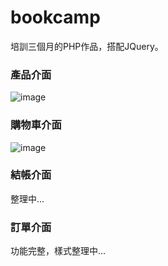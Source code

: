 # bookcamp
培訓三個月的PHP作品，搭配JQuery。

### 產品介面
![image](https://github.com/milu0925/bookcamp-php/assets/122149992/40e9f3d2-26c5-4d25-97fc-1d8a1c4ca2ca)

### 購物車介面
![image](https://github.com/milu0925/bookcamp-php/assets/122149992/3bdf847d-0fe9-4298-9136-d9536471cb1a)

### 結帳介面
整理中...

### 訂單介面
功能完整，樣式整理中...
